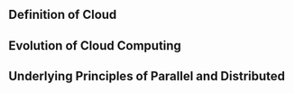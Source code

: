## Definition of Cloud 







## Evolution of Cloud Computing 







## Underlying Principles of Parallel and Distributed







